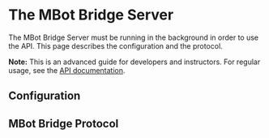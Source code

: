 # The MBot Bridge Server

The MBot Bridge Server must be running in the background in order to use the API. This page describes the configuration and the protocol.

**Note:** This is an advanced guide for developers and instructors. For regular usage, see the [API documentation](index.md#api-documentation).

## Configuration

## MBot Bridge Protocol
